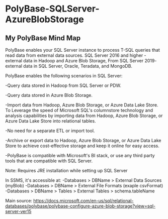 # PolyBase-SQLServer-AzureBlobStorage

## My PolyBase Mind Map


PolyBase enables your SQL Server instance to process T-SQL queries that read data from external data sources. 
SQL Server 2016 and higher - external data in Hadoop and Azure Blob Storage,
From SQL Server 2019- external data in SQL Server, Oracle, Teradata, and MongoDB.

PolyBase enables the following scenarios in SQL Server:

-Query data stored in Hadoop from SQL Server or PDW.

-Query data stored in Azure Blob Storage.

-Import data from Hadoop, Azure Blob Storage, or Azure Data Lake Store.
To Leverage the speed of Microsoft SQL's columnstore technology and analysis capabilities by importing data from Hadoop,
Azure Blob Storage, or Azure Data Lake Store into relational tables.

-No need for a separate ETL or import tool.

-Archive or export data to Hadoop, Azure Blob Storage,
or Azure Data Lake Store to achieve cost-effective storage and keep it online for easy access.

-PolyBase is compatible with Microsoft's BI stack,
or use any third party tools that are compatible with SQL Server.

Note:
Requires JRE installation while setting up SQL Server

In SSMS, it's accessible at: 
-Databases > DBName > External Data Sources (myBlob)
-Databases > DBName > External File Formats (exaple csvFormat)
-Databases > DBName > Tables > External Tables > schema.tableName

Main source: https://docs.microsoft.com/en-us/sql/relational-databases/polybase/polybase-configure-azure-blob-storage?view=sql-server-ver15



